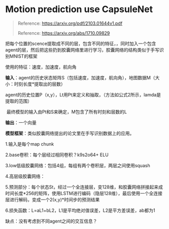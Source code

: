 # Motion prediction use CapsuleNet
> Reference:  https://arxiv.org/pdf/2103.01644v1.pdf
>
> Reference: https://arxiv.org/abs/1710.09829

把每个位置的scence提取成不同的层，包含不同的特征，，同时加入一个包含agent的层，然后把这些扔到胶囊网络里进行学习，胶囊网络的结构类似于手写识别MNIST的框架

使用的特征：速度，加速度，航向角

**输入**：agent的历史状态矩阵S（包括速度，加速度，航向角），地图数据M（大小：时刻长度*提取出的层数）

​			agent的历史位置P（x,y），Lt用Pt来定义和抽取，（方法如公式2所示，lamda是提取的范围）

​			最终模型的输入由Pt和S来确定，M包含了所有时刻和层数的L

**输出**：一个向量

**模型框架**：类似胶囊网络提出的论文里在手写识别数据上的应用。

1.输入是每个map chunk

2.base卷积：每个层经过相同卷积？k9s2o64+ ELU

3.low低级胶囊网络：包括4组，每组有两个卷积层，两层之间使用squash

4.高层级胶囊网络：

5.预测部分：每个状态St，经过一个全连接层，变128维，和胶囊网络拼接起来成时间长度\*256的矩阵，使用LSTM进行编码（隐层128维），最后使用一个全连接层进行解码，变成一个2(x,y)\*时间步的预测结果

6.损失函数：L=aL1+bL2，L1是平均绝对值误差，L2是平方差误差，ab都为1



缺点：没有考虑到不同agent之间的交互信息？